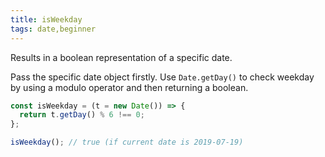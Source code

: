 ```yaml
---
title: isWeekday
tags: date,beginner
---
```


Results in a boolean representation of a specific date.

Pass the specific date object firstly.
Use `Date.getDay()` to check weekday by using a modulo operator and then returning a boolean.

```js
const isWeekday = (t = new Date()) => {
  return t.getDay() % 6 !== 0;
};
```

```js
isWeekday(); // true (if current date is 2019-07-19)
```